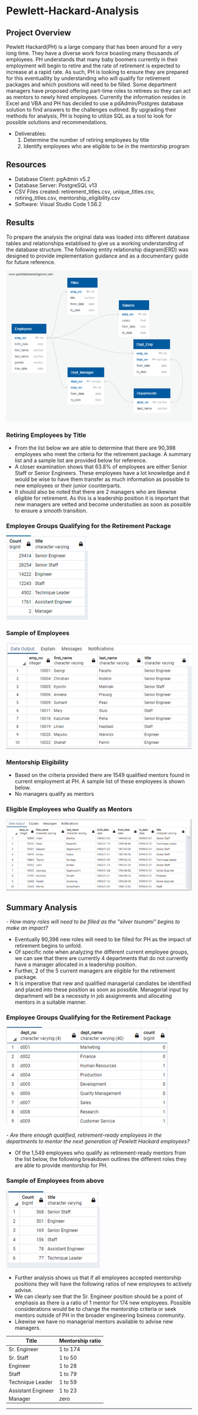 # Pewlett-Hackard-Analysis


## Project Overview
Pewlett Hackard(PH) is a large company that has been around for a very long time. They have a diverse work force boasting many thousands of employees. PH understands that many baby boomers currently in their employment will begin to retire and the rate of retirement is expected to increase at a rapid rate. As such, PH is looking to ensure they are prepared for this eventuallity by understanding who will qualify for retirement packages and which positions will need to be filled. Some department managers have proposed offering part-time roles to retirees so they can act as mentors to newly hired employees. Currently the information resides in Excel and VBA and PH has decided to use a pdAdmin/Postgres database solution to find answers to the challenges outlined. By upgrading their methods for analysis, PH is hoping to utilize SQL as a tool to look for possible solutions and recommendations.

- Deliverables:
  1. Determine the number of retiring employees by title
  2. Identify employees who are eligible to be in the mentorship program

## Resources
- Database Client: pgAdmin v5.2
- Database Server: PostgreSQL v13
- CSV Files created: retirement_titles.csv, unique_titles.csv, retiring_titles.csv, mentorship_eligibility.csv
- Software: Visual Studio Code 1.56.2


## Results

To prepare the analysis the original data was loaded into different database tables and relationships establised to give us a working understanding of the database structure. The following entity relationship diagram(ERD) was designed to provide implementation guidance and as a documentary guide for future reference.

![ERD Model](images/EmployeeDB_ERD.png)

### Retiring Employees by Title

- From the list below we are able to determine that there are 90,398 employees who meet the criteria for the retirement package. A summary list and a sample list are provided below for reference.
- A closer examination shows that 63.8% of employees are either Senior Staff or Senior Engineers. These employees have a lot knowledge and it would be wise to have them transfer as much information as possible to new employees or their junior counterparts.
- It should also be noted that there are 2 managers who are likewise eligible for retirement. As this is a leadership position it is important that new managers are vetted and become understudies as soon as possible to ensure a smooth transition.

### Employee Groups Qualifying for the Retirement Package

![Retiring Titles](images/Retiring_Titles.png)

### Sample of Employees

![Unique Titles](images/Unique_Titles.png)

### Mentorship Eligibility

- Based on the criteria provided there are 1549 qualified mentors found in current employment at PH. A sample list of these employees is shown below.
- No managers qualify as mentors

### Eligible Employees who Qualify as Mentors

![Mentorship Eligibility](images/Mentorship_Eligibility.png)


## Summary Analysis

_- How many roles will need to be filled as the "silver tsunami" begins to make an impact?_
- Eventually 90,398 new roles will need to be filled for PH as the impact of retirement begins to unfold.
- Of specific note when analyzing the different current employee groups, we can see that there are currently 4 departments that do not currently have a manager allocated in a leadership position.
- Further, 2 of the 5 current managers are eligible for the retirement package.
- It is imperative that new and qualified managerial candiates be identified and placed into these position as soon as possible. Managerial input by department will be a necessity in job assignments and allocating mentors in a suitable manner.

### Employee Groups Qualifying for the Retirement Package

![Summary Managers](images/Summary_Managers.png)

_- Are there enough qualified, retirement-ready employees in the departments to mentor the next generation of Pewlett Hackard employees?_
- Of the 1,549 employees who qualify as retirement-ready mentors from the list below, the following breakdown outlines the different roles they are able to provide mentorship for PH.

### Sample of Employees from above

![Mentorship Titles](images/Mentorship_Titles.png)

- Further analysis shows us that if all employees accepted mentorship positions they will have the following ratios of new employees to actively advise.
- We can clearly see that the Sr. Engineer position should be a point of emphasis as there is a ratio of 1 mentor for 174 new employees. Possible considerations would be to change the mentorship criteria or seek mentors outside of PH in the broader engineering bsiness community.
- Likewise we have no managerial mentors available to advise new managers.

Title               | Mentorship ratio  |
--------------------|--------------------
 Sr. Engineer       | 1 to 174          |
 Sr. Staff          | 1 to 50           |
 Engineer           | 1 to 28           |
 Staff              | 1 to 79           |
 Technique Leader   | 1 to 59           |
 Assistant Engineer | 1 to 23           |
 Manager            | zero              |
 ----------------------------------------